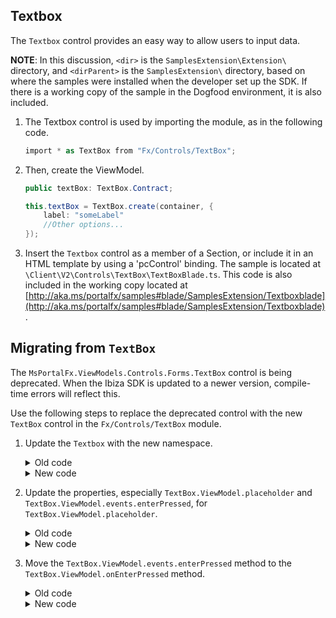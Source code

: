 ## Textbox

The `Textbox` control provides an easy way to allow users to input data.

**NOTE**: In this discussion, `<dir>` is the `SamplesExtension\Extension\` directory, and  `<dirParent>`  is the `SamplesExtension\` directory, based on where the samples were installed when the developer set up the SDK. If there is a working copy of the sample in the Dogfood environment, it is also included.

1. The Textbox control is used by importing the module, as in the following code.

    ```c#
    import * as TextBox from "Fx/Controls/TextBox";
    ```

1. Then, create the ViewModel.

    ```c#
    public textBox: TextBox.Contract;

    this.textBox = TextBox.create(container, {
        label: "someLabel"
        //Other options...
    });
    ```

1. Insert the `Textbox` control as a member of a Section, or include it in an HTML template by using a 'pcControl' binding. The sample is located at `\Client\V2\Controls\TextBox\TextBoxBlade.ts`. This code is also included in the working copy located at [http://aka.ms/portalfx/samples#blade/SamplesExtension/Textboxblade](http://aka.ms/portalfx/samples#blade/SamplesExtension/Textboxblade).

## Migrating from  `TextBox`

The `MsPortalFx.ViewModels.Controls.Forms.TextBox` control is being deprecated. When the Ibiza SDK is updated to a newer version,  compile-time errors will reflect this.

<!--TODO:  Determine what namespace contains the new one, if the old one is named MsPortalFx.ViewModels.Controls.Forms.TextBox -->

Use the following steps to replace the deprecated control with the new `TextBox` control in the `Fx/Controls/TextBox` module.

1. Update the `Textbox` with the new namespace.

    <details>
    <summary>Old code</summary>

    ```cs
    const textBoxVM = new MsPortalFx.ViewModels.Controls.Forms.TextBox.ViewModel(lifetimeManager, {...// Options goes here});
    ```
    </details>
    <details>
    <summary>New code</summary>

    ```cs
    import * as TextBox from "Fx/Controls/TextBox";
    const textBoxVM = TextBox.create(lifetimeManager, {...// Options goes here});
    ```
    </details>

1. Update the properties, especially `TextBox.ViewModel.placeholder` and `TextBox.ViewModel.events.enterPressed`, for `TextBox.ViewModel.placeholder`.
    <details>
    <summary>Old code</summary>

    ```cs
    textBoxVM.placeHolder("PlaceHolder text goes here");
    ```
    </details>
    <details>
    <summary>New code</summary>

    ```cs
    const textBoxVM = TextBox.create(lifetimeManager, {
        placeHolderText: "PlaceHolder text goes here",
        //other options goes here…
    });

    //or

    textBoxVM.placeHolderText("PlaceHolder text goes here");
    ```
    </details>
1. Move the `TextBox.ViewModel.events.enterPressed` method  to the `TextBox.ViewModel.onEnterPressed` method.

    <details>
    <summary>Old code</summary>
    <!--TODO:  Determine whether  enterPresseded is a typographical error. -->
    
    ```cs
    textBoxVM.events.enterPressed = (value: string): void => {
        // Functions goes here...
        let enterPresseded: boolean = true;
    };
    ```
    </details>
    <details>
    <summary>New code</summary>
    
    ```cs
    const textBoxVM = TextBox.create(lifetimeManager, {
        onEnterPressed: (value: string) => {
            // Functions goes here...
            let enterPresseded: boolean = true;
        }
    });
    ```
    </details>